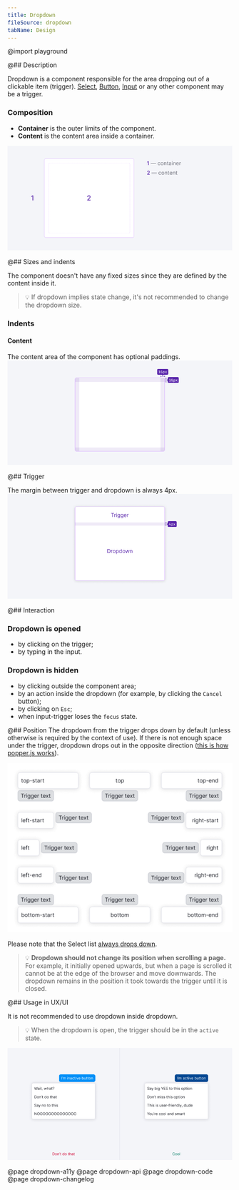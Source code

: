 ```yaml
---
title: Dropdown
fileSource: dropdown
tabName: Design
---
```


@import playground

@## Description

Dropdown is a component responsible for the area dropping out of a clickable item (trigger). [Select](/components/select/), [Button](/components/button/), [Input](/components/input/) or any other component may be a trigger.

### Composition

- **Container** is the outer limits of the component.
- **Content** is the content area inside a container.

![scheme](static/dropdown-scheme.png)

@## Sizes and indents

The component doesn't have any fixed sizes since they are defined by the content inside it.

> 💡 If dropdown implies state change, it's not recommended to change the dropdown size.

### Indents

#### Content

The content area of the component has optional paddings.
![paddings](static/paddings.png)

@## Trigger

The margin between trigger and dropdown is always 4px.
![dropdown-trigger margin](static/trigger-dropdown-scheme.png)

@## Interaction

### Dropdown is opened

- by clicking on the trigger;
- by typing in the input.

### Dropdown is hidden

- by clicking outside the component area;
- by an action inside the dropdown (for example, by clicking the `Cancel` button);
- by clicking on `Esc`;
- when input-trigger loses the `focus` state.

@## Position
The dropdown from the trigger drops down by default (unless otherwise is required by the context of use). If there is not enough space under the trigger, dropdown drops out in the opposite direction ([this is how popper.js works](https://popper.js.org/)).

![dropdown directions](static/dropdown-directions.png)

Please note that the Select list [always drops down](/components/dropdown-menu/).

> 💡 **Dropdown should not change its position when scrolling a page.** For example, it initially opened upwards, but when a page is scrolled it cannot be at the edge of the browser and move downwards. The dropdown remains in the position it took towards the trigger until it is closed.

@## Usage in UX/UI

It is not recommended to use dropdown inside dropdown.

> 💡 When the dropdown is open, the trigger should be in the `active` state.

![dropdown-trigger yes-no](static/dropdown-trigger-yes-no.png)

@page dropdown-a11y
@page dropdown-api
@page dropdown-code
@page dropdown-changelog
